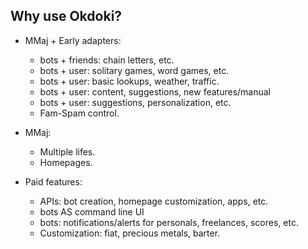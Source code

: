 
Why use Okdoki?
---------------

* MMaj + Early adapters:
  * bots + friends: chain letters, etc.
  * bots + user:    solitary games, word games, etc.
  * bots + user:    basic lookups, weather, traffic.
  * bots + user:    content, suggestions, new features/manual
  * bots + user:    suggestions, personalization, etc.
  * Fam-Spam control.

* MMaj:
  * Multiple lifes.
  * Homepages.

* Paid features:
  * APIs: bot creation, homepage customization, apps, etc.
  * bots AS command line UI
  * bots: notifications/alerts for personals, freelances, scores, etc.
  * Customization: fiat, precious metals, barter.

